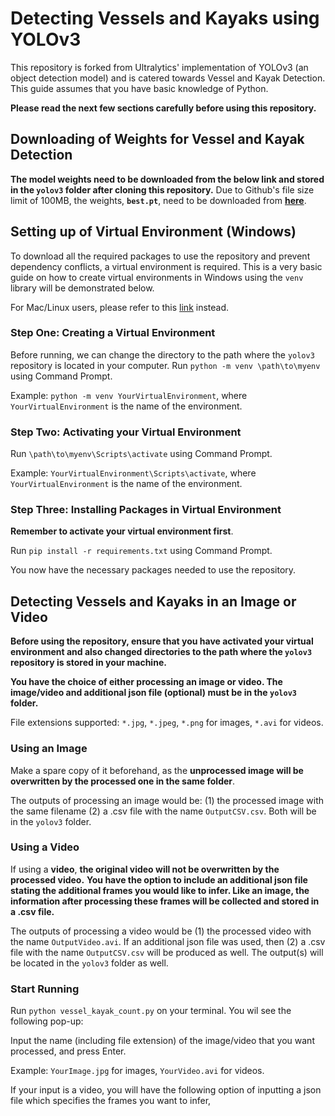 # Detecting Vessels and Kayaks using YOLOv3

This repository is forked from Ultralytics' implementation of YOLOv3 (an object detection model) and is catered towards Vessel and Kayak Detection. This guide assumes that you have basic knowledge of Python. 

**Please read the next few sections carefully before using this repository.**

## Downloading of Weights for Vessel and Kayak Detection
**The model weights need to be downloaded from the below link and stored in the `yolov3` folder after cloning this repository.**
Due to Github's file size limit of 100MB, the weights, **`best.pt`**, need to be downloaded from **[here](https://drive.google.com/file/d/1hgV7DGNPtnOMsAjWPQ47jEooxIBjC2lg/view?usp=sharing)**.

## Setting up of Virtual Environment (Windows)
To download all the required packages to use the repository and prevent dependency conflicts, a virtual environment is required. 
This is a very basic guide on how to create virtual environments in Windows using the `venv` library will be demonstrated below. 

For Mac/Linux users, please refer to this [link](https://packaging.python.org/guides/installing-using-pip-and-virtual-environments/) instead.

### Step One: Creating a Virtual Environment
Before running, we can change the directory to the path where the `yolov3` repository is located in your computer.
Run `python -m venv \path\to\myenv` using Command Prompt.

Example: `python -m venv YourVirtualEnvironment`, where `YourVirtualEnvironment` is the name of the environment. 

### Step Two: Activating your Virtual Environment 
Run `\path\to\myenv\Scripts\activate` using Command Prompt.

Example: `YourVirtualEnvironment\Scripts\activate`, where `YourVirtualEnvironment` is the name of the environment. 

### Step Three: Installing Packages in Virtual Environment 
**Remember to activate your virtual environment first**.

Run `pip install -r requirements.txt` using Command Prompt.

You now have the necessary packages needed to use the repository. 

## Detecting Vessels and Kayaks in an Image or Video
**Before using the repository, ensure that you have activated your virtual environment and also changed directories to the path where the `yolov3` repository is stored in your machine.**

**You have the choice of either processing an image or video. The image/video and additional json file (optional) must be in the `yolov3` folder.** 

File extensions supported: `*.jpg`, `*.jpeg`, `*.png` for images, `*.avi` for videos.

### Using an Image
Make a spare copy of it beforehand, as the **unprocessed image will be overwritten by the processed one in the same folder**. 

The outputs of processing an image would be: 
(1) the processed image with the same filename
(2) a .csv file with the name `OutputCSV.csv`. Both will be in the `yolov3` folder.  

### Using a Video
If using a **video**, **the original video will not be overwritten by the processed video.** **You have the option to include an additional json file stating the additional frames you would like to infer. Like an image, the information after processing these frames will be collected and stored in a .csv file.**

The outputs of processing a video would be (1) the processed video with the name `OutputVideo.avi`. If an additional json file was used, then (2) a .csv file with the name `OutputCSV.csv` will be produced as well. The output(s) will be located in the `yolov3` folder as well.

### Start Running

Run `python vessel_kayak_count.py` on your terminal. You wil see the following pop-up: 

Input the name (including file extension) of the image/video that you want processed, and press Enter.

Example: `YourImage.jpg` for images, `YourVideo.avi` for videos.

If your input is a video, you will have the following option of inputting a json file which specifies the frames you want to infer, 

























